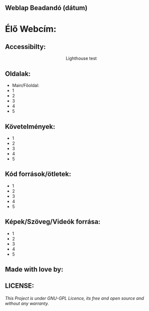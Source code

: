 ## Weblap Beadandó (dátum)
# Élő Webcím: 

## Accessibilty:
<div style="text-align: center;"> Lighthouse test </div>

## Oldalak:
- Main/Főoldal:
- 1
- 2
- 3
- 4
- 5

## Követelmények:
- 1
- 2
- 3
- 4
- 5

## Kód források/ötletek:
- 1
- 2
- 3
- 4
- 5

## Képek/Szöveg/Videók forrása:
- 1
- 2
- 3
- 4
- 5

## Made with love by:

## LICENSE:
###### This Project is under GNU-GPL Licence, its free and open source and without any warranty. 
